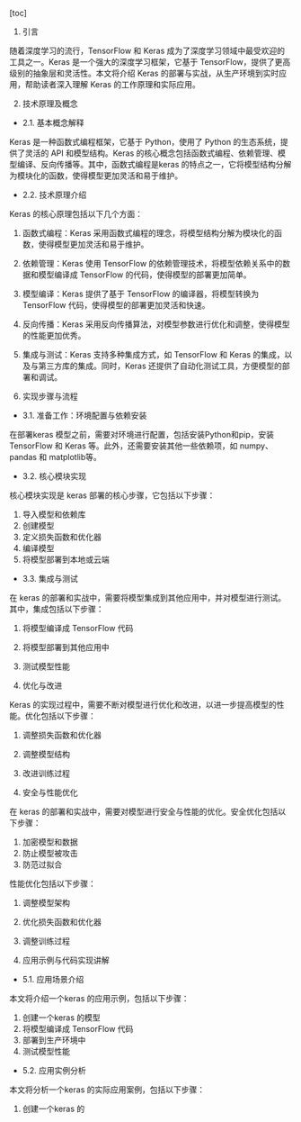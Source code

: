 
[toc]                    
                
                
1. 引言

随着深度学习的流行，TensorFlow 和 Keras 成为了深度学习领域中最受欢迎的工具之一。Keras 是一个强大的深度学习框架，它基于 TensorFlow，提供了更高级别的抽象层和灵活性。本文将介绍 Keras 的部署与实战，从生产环境到实时应用，帮助读者深入理解 Keras 的工作原理和实际应用。

2. 技术原理及概念

- 2.1. 基本概念解释

Keras 是一种函数式编程框架，它基于 Python，使用了 Python 的生态系统，提供了灵活的 API 和模型结构。Keras 的核心概念包括函数式编程、依赖管理、模型编译、反向传播等。其中，函数式编程是keras 的特点之一，它将模型结构分解为模块化的函数，使得模型更加灵活和易于维护。

- 2.2. 技术原理介绍

Keras 的核心原理包括以下几个方面：

1. 函数式编程：Keras 采用函数式编程的理念，将模型结构分解为模块化的函数，使得模型更加灵活和易于维护。

2. 依赖管理：Keras 使用 TensorFlow 的依赖管理技术，将模型依赖关系中的数据和模型编译成 TensorFlow 的代码，使得模型的部署更加简单。

3. 模型编译：Keras 提供了基于 TensorFlow 的编译器，将模型转换为 TensorFlow 代码，使得模型的部署更加灵活和快速。

4. 反向传播：Keras 采用反向传播算法，对模型参数进行优化和调整，使得模型的性能更加优秀。

5. 集成与测试：Keras 支持多种集成方式，如 TensorFlow 和 Keras 的集成，以及与第三方库的集成。同时，Keras 还提供了自动化测试工具，方便模型的部署和调试。

3. 实现步骤与流程

- 3.1. 准备工作：环境配置与依赖安装

在部署keras 模型之前，需要对环境进行配置，包括安装Python和pip，安装TensorFlow 和 Keras 等。此外，还需要安装其他一些依赖项，如 numpy、pandas 和 matplotlib等。

- 3.2. 核心模块实现

核心模块实现是 keras 部署的核心步骤，它包括以下步骤：

1. 导入模型和依赖库
2. 创建模型
3. 定义损失函数和优化器
4. 编译模型
5. 将模型部署到本地或云端

- 3.3. 集成与测试

在 keras 的部署和实战中，需要将模型集成到其他应用中，并对模型进行测试。其中，集成包括以下步骤：

1. 将模型编译成 TensorFlow 代码
2. 将模型部署到其他应用中
3. 测试模型性能

4. 优化与改进

Keras 的实现过程中，需要不断对模型进行优化和改进，以进一步提高模型的性能。优化包括以下步骤：

1. 调整损失函数和优化器
2. 调整模型结构
3. 改进训练过程

4. 安全与性能优化

在 keras 的部署和实战中，需要对模型进行安全与性能的优化。安全优化包括以下步骤：

1. 加密模型和数据
2. 防止模型被攻击
3. 防范过拟合

性能优化包括以下步骤：

1. 调整模型架构
2. 优化损失函数和优化器
3. 调整训练过程

5. 应用示例与代码实现讲解

- 5.1. 应用场景介绍

本文将介绍一个keras 的应用示例，包括以下步骤：

1. 创建一个keras 的模型
2. 将模型编译成 TensorFlow 代码
3. 部署到生产环境中
4. 测试模型性能

- 5.2. 应用实例分析

本文将分析一个keras 的实际应用案例，包括以下步骤：

1. 创建一个keras 的

